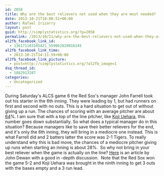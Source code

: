 ```yaml
---
id: 2058
title: Why are the best relievers not used when they are most needed?
date: 2013-10-21T10:00:51+00:00
author: Rafael Irizarry
layout: post
guid: http://simplystatistics.org/?p=2058
permalink: /2013/10/21/why-are-the-best-relievers-not-used-when-they-are-most-needed/
al2fb_facebook_link_id:
  - 136171103105421_559062820816245
al2fb_facebook_link_time:
  - 2013-10-21T14:11:59+00:00
al2fb_facebook_link_picture:
  - post=http://simplystatistics.org/?al2fb_image=1
dsq_thread_id:
  - 1882913287
categories:
  - Uncategorized
---
```

During Saturday's ALCS game 6 the Red Sox's manager John Farrell took out his starter in the 6th inning. They were leading by 1, but had runners on first and second with no outs. This is a hard situation to get out of without giving up a run. The chances of scoring with an average pitcher are about [64](http://www.nssl.noaa.gov/users/brooks/public_html/feda/datasets/expectedruns.html)%. I am sure that with a top of the line pitcher, like [Koji Uehara](http://www.baseball-reference.com/players/u/ueharko01.shtml), this number goes down substantially. So what does a typical manager do in this situation? Because managers like to save their better relievers for the end, and it's only the 6th inning, they will bring in a mediocre one instead. This is what Farrell did and 2 batters latter the score was 2-1 Tigers. To really understand why this is bad move, the chances of a mediocre pitcher giving up runs when starting an inning is about 28%.  So why not bring in your best reliever when the game is actually on the line? [Here](http://www.billjamesonline.com/stats26/) is an article by John Dewan with a good in -depth discussion.  Note that the Red Sox won the game 5-2 and Koji Uehara was brought in the ninth inning to get 3 outs with the bases empty and a 3 run lead.